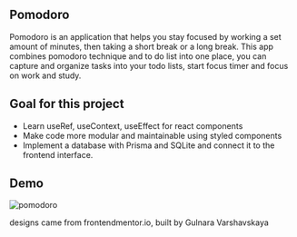 ## Pomodoro

Pomodoro is an application that helps you stay focused by working a set amount of minutes, then taking a short break or a long break. This app combines pomodoro technique and to do list into one place, you can capture and organize tasks into your todo lists, start focus timer and focus on work and study.


## Goal for this project
- Learn useRef, useContext, useEffect for react components
- Make code more modular and maintainable using styled components
- Implement a database with Prisma and SQLite and connect it to the frontend interface.

## Demo

![pomodoro](https://user-images.githubusercontent.com/56717654/221721797-436cb589-9fcc-440f-b280-da4fce3b5249.gif)

designs came from frontendmentor.io, built by Gulnara Varshavskaya

